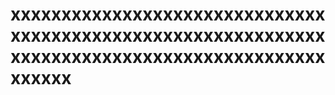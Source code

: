 # xxxxxxxxxxxxxxxxxxxxxxxxxxxxxxxxxxxxxxxxxxxxxxxxxxxxxxxxxxxxxxxxxxxxxxxxxxxxxxxxxxxxxxxxxxxxxxxxxxx